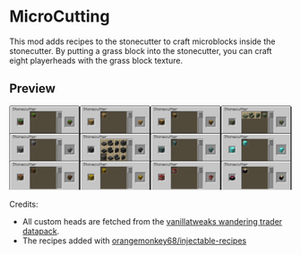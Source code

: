 # MicroCutting

This mod adds recipes to the stonecutter to craft microblocks inside the stonecutter.
By putting a grass block into the stonecutter, you can craft eight playerheads with the grass block texture.

## Preview

![stonecutter recipe preview](preview.png)


Credits:
* All custom heads are fetched from the [vanillatweaks wandering trader datapack](https://vanillatweaks.net/picker/datapacks/).
* The recipes added with [orangemonkey68/injectable-recipes](https://github.com/orangemonkey68/injectable-recipes)
